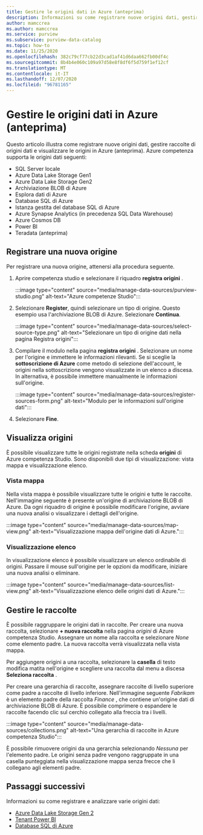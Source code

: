 ```yaml
---
title: Gestire le origini dati in Azure (anteprima)
description: Informazioni su come registrare nuove origini dati, gestire raccolte di origini dati e visualizzare le origini in Azure (anteprima).
author: mamccrea
ms.author: mamccrea
ms.service: purview
ms.subservice: purview-data-catalog
ms.topic: how-to
ms.date: 11/25/2020
ms.openlocfilehash: 382c79cf77cb22d3cad1af41d6daa662fb00df4c
ms.sourcegitcommit: 8b4b4e060c109a97d58e8f8df6f5d759f1ef12cf
ms.translationtype: MT
ms.contentlocale: it-IT
ms.lasthandoff: 12/07/2020
ms.locfileid: "96781165"
---
```

# <a name="manage-data-sources-in-azure-purview-preview"></a>Gestire le origini dati in Azure (anteprima)

Questo articolo illustra come registrare nuove origini dati, gestire raccolte di origini dati e visualizzare le origini in Azure (anteprima). Azure competenza supporta le origini dati seguenti:

* SQL Server locale
* Azure Data Lake Storage Gen1 
* Azure Data Lake Storage Gen2
* Archiviazione BLOB di Azure
* Esplora dati di Azure
* Database SQL di Azure
* Istanza gestita del database SQL di Azure
* Azure Synapse Analytics (in precedenza SQL Data Warehouse)
* Azure Cosmos DB
* Power BI
* Teradata (anteprima)

## <a name="register-a-new-source"></a>Registrare una nuova origine

Per registrare una nuova origine, attenersi alla procedura seguente.

1. Aprire competenza studio e selezionare il riquadro **registra origini** .

   :::image type="content" source="media/manage-data-sources/purview-studio.png" alt-text="Azure competenze Studio":::

1. Selezionare **Register**, quindi selezionare un tipo di origine. Questo esempio usa l'archiviazione BLOB di Azure. Selezionare **Continua**.

   :::image type="content" source="media/manage-data-sources/select-source-type.png" alt-text="Selezionare un tipo di origine dati nella pagina Registra origini":::

1. Compilare il modulo nella pagina **registra origini** . Selezionare un nome per l'origine e immettere le informazioni rilevanti. Se si sceglie la **sottoscrizione di Azure** come metodo di selezione dell'account, le origini nella sottoscrizione vengono visualizzate in un elenco a discesa. In alternativa, è possibile immettere manualmente le informazioni sull'origine.

   :::image type="content" source="media/manage-data-sources/register-sources-form.png" alt-text="Modulo per le informazioni sull'origine dati":::

1. Selezionare **Fine**.

## <a name="view-sources"></a>Visualizza origini

È possibile visualizzare tutte le origini registrate nella scheda **origini** di Azure competenza Studio. Sono disponibili due tipi di visualizzazione: vista mappa e visualizzazione elenco.

### <a name="map-view"></a>Vista mappa

Nella vista mappa è possibile visualizzare tutte le origini e tutte le raccolte. Nell'immagine seguente è presente un'origine di archiviazione BLOB di Azure. Da ogni riquadro di origine è possibile modificare l'origine, avviare una nuova analisi o visualizzare i dettagli dell'origine.

:::image type="content" source="media/manage-data-sources/map-view.png" alt-text="Visualizzazione mappa dell'origine dati di Azure.":::

### <a name="list-view"></a>Visualizzazione elenco

In visualizzazione elenco è possibile visualizzare un elenco ordinabile di origini. Passare il mouse sull'origine per le opzioni da modificare, iniziare una nuova analisi o eliminare.

:::image type="content" source="media/manage-data-sources/list-view.png" alt-text="Visualizzazione elenco delle origini dati di Azure.":::

## <a name="manage-collections"></a>Gestire le raccolte

È possibile raggruppare le origini dati in raccolte. Per creare una nuova raccolta, selezionare **+ nuova raccolta** nella pagina *origini* di Azure competenza Studio. Assegnare un nome alla raccolta e selezionare *None* come elemento padre. La nuova raccolta verrà visualizzata nella vista mappa.

Per aggiungere origini a una raccolta, selezionare la **casella** di testo modifica matita nell'origine e scegliere una raccolta dal menu a discesa **Seleziona raccolta** .

Per creare una gerarchia di raccolte, assegnare raccolte di livello superiore come padre a raccolte di livello inferiore. Nell'immagine seguente *Fabrikam* è un elemento padre della raccolta *Finance* , che contiene un'origine dati di archiviazione BLOB di Azure. È possibile comprimere o espandere le raccolte facendo clic sul cerchio collegato alla freccia tra i livelli.

:::image type="content" source="media/manage-data-sources/collections.png" alt-text="Una gerarchia di raccolte in Azure competenza Studio":::

È possibile rimuovere origini da una gerarchia selezionando *Nessuna* per l'elemento padre. Le origini senza padre vengono raggruppate in una casella punteggiata nella visualizzazione mappa senza frecce che li collegano agli elementi padre.

## <a name="next-steps"></a>Passaggi successivi

Informazioni su come registrare e analizzare varie origini dati:

* [Azure Data Lake Storage Gen 2](register-scan-adls-gen2.md)
* [Tenant Power BI](register-scan-power-bi-tenant.md)
* [Database SQL di Azure](register-scan-azure-sql-database.md)
